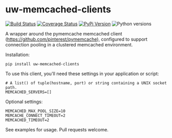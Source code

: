 # uw-memcached-clients

[![Build Status](https://api.travis-ci.org/uw-it-aca/uw-memcached-clients.svg?branch=main)](https://travis-ci.org/uw-it-aca/uw-memcached-clients)
[![Coverage Status](https://coveralls.io/repos/github/uw-it-aca/uw-memcached-clients/badge.svg?branch=main)](https://coveralls.io/github/uw-it-aca/uw-memcached-clients?branch=main)
[![PyPi Version](https://img.shields.io/pypi/v/uw-memcached-clients.svg)](https://pypi.python.org/pypi/uw-memcached-clients)
![Python versions](https://img.shields.io/pypi/pyversions/uw-memcached-clients.svg)

A wrapper around the pymemcache memcached client (https://github.com/pinterest/pymemcache),
configured to support connection pooling in a clustered memcached environment.

Installation:

    pip install uw-memcached-clients

To use this client, you'll need these settings in your application or script:

    # A list() of tuple(hostname, port) or string containing a UNIX socket path.
    MEMCACHED_SERVERS=[]

Optional settings:

    MEMCACHED_MAX_POOL_SIZE=10
    MEMCACHE_CONNECT_TIMEOUT=2
    MEMCACHED_TIMEOUT=2

See examples for usage.  Pull requests welcome.
